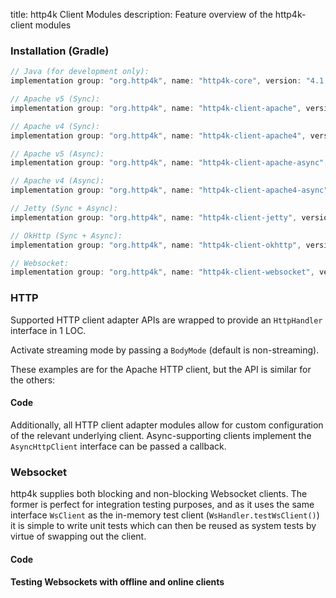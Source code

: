 title: http4k Client Modules
description: Feature overview of the http4k-client modules

### Installation (Gradle)

```groovy
// Java (for development only):
implementation group: "org.http4k", name: "http4k-core", version: "4.1.2.1"

// Apache v5 (Sync): 
implementation group: "org.http4k", name: "http4k-client-apache", version: "4.1.2.1"

// Apache v4 (Sync): 
implementation group: "org.http4k", name: "http4k-client-apache4", version: "4.1.2.1"

// Apache v5 (Async): 
implementation group: "org.http4k", name: "http4k-client-apache-async", version: "4.1.2.1"

// Apache v4 (Async): 
implementation group: "org.http4k", name: "http4k-client-apache4-async", version: "4.1.2.1"

// Jetty (Sync + Async): 
implementation group: "org.http4k", name: "http4k-client-jetty", version: "4.1.2.1"

// OkHttp (Sync + Async): 
implementation group: "org.http4k", name: "http4k-client-okhttp", version: "4.1.2.1"

// Websocket: 
implementation group: "org.http4k", name: "http4k-client-websocket", version: "4.1.2.1"
```

### HTTP
Supported HTTP client adapter APIs are wrapped to provide an `HttpHandler` interface in 1 LOC.

Activate streaming mode by passing a `BodyMode` (default is non-streaming).

These examples are for the Apache HTTP client, but the API is similar for the others:

#### Code [<img class="octocat"/>](https://github.com/http4k/http4k/blob/master/src/docs/guide/modules/clients/example_http.kt)

<script src="https://gist-it.appspot.com/https://github.com/http4k/http4k/blob/master/src/docs/guide/modules/clients/example_http.kt"></script>

Additionally, all HTTP client adapter modules allow for custom configuration of the relevant underlying client. Async-supporting clients implement the `AsyncHttpClient` interface can be passed a callback.

### Websocket
http4k supplies both blocking and non-blocking Websocket clients. The former is perfect for integration testing purposes, and as it uses the same interface `WsClient` as the in-memory test client (`WsHandler.testWsClient()`) it is simple to write unit tests which can then be reused as system tests by virtue of swapping out the client.

#### Code [<img class="octocat"/>](https://github.com/http4k/http4k/blob/master/src/docs/guide/modules/clients/example_websocket.kt)

<script src="https://gist-it.appspot.com/https://github.com/http4k/http4k/blob/master/src/docs/guide/modules/clients/example_websocket.kt"></script>

#### Testing Websockets with offline and online clients [<img class="octocat"/>](https://github.com/http4k/http4k/blob/master/src/docs/guide/modules/clients/TestingWebsockets.kt)

<script src="https://gist-it.appspot.com/https://github.com/http4k/http4k/blob/master/src/docs/guide/modules/clients/TestingWebsockets.kt"></script>
